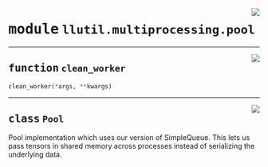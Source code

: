 <!-- markdownlint-disable -->

<a href="https://github.com/tjyuyao/ice-learn/blob/main/ice/llutil/multiprocessing/pool.py#L0"><img align="right" style="float:right;" src="https://img.shields.io/badge/-source-cccccc?style=flat-square"></a>

# <kbd>module</kbd> `llutil.multiprocessing.pool`







---

<a href="https://github.com/tjyuyao/ice-learn/blob/main/ice/llutil/multiprocessing/pool.py#L7"><img align="right" style="float:right;" src="https://img.shields.io/badge/-source-cccccc?style=flat-square"></a>

## <kbd>function</kbd> `clean_worker`

```python
clean_worker(*args, **kwargs)
```








---

<a href="https://github.com/tjyuyao/ice-learn/blob/main/ice/llutil/multiprocessing/pool.py#L17"><img align="right" style="float:right;" src="https://img.shields.io/badge/-source-cccccc?style=flat-square"></a>

## <kbd>class</kbd> `Pool`
Pool implementation which uses our version of SimpleQueue. This lets us pass tensors in shared memory across processes instead of serializing the underlying data. 







